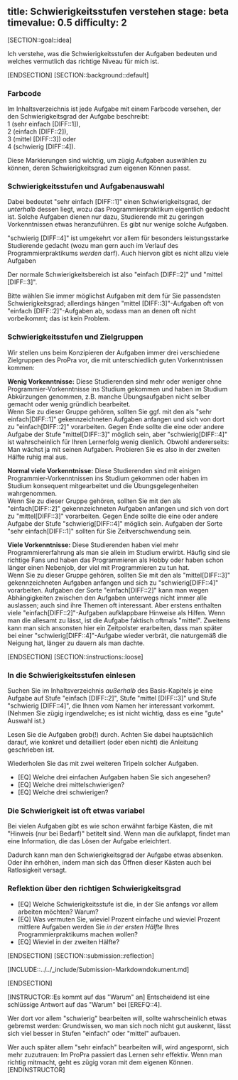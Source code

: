 title: Schwierigkeitsstufen verstehen
stage: beta
timevalue: 0.5
difficulty: 2
---
[SECTION::goal::idea]

Ich verstehe, was die Schwierigkeitsstufen der Aufgaben bedeuten und
welches vermutlich das richtige Niveau für mich ist.

[ENDSECTION]
[SECTION::background::default]

### Farbcode

Im Inhaltsverzeichnis ist jede Aufgabe mit einem Farbcode versehen,
der den Schwierigkeitsgrad der Aufgabe beschreibt:  
1 (sehr einfach [DIFF::1]),  
2 (einfach [DIFF::2]),  
3 (mittel [DIFF::3]) oder  
4 (schwierig [DIFF::4]).

Diese Markierungen sind wichtig, um zügig Aufgaben auswählen zu können,
deren Schwierigkeitsgrad zum eigenen Können passt.


### Schwierigkeitsstufen und Aufgabenauswahl

Dabei bedeutet "sehr einfach [DIFF::1]" einen Schwierigkeitsgrad,
der _unterhalb_ dessen liegt, wozu das Programmierpraktikum eigentlich gedacht ist.
Solche Aufgaben dienen nur dazu, Studierende mit zu geringen Vorkenntnissen etwas heranzuführen.
Es gibt nur wenige solche Aufgaben.

"schwierig [DIFF::4]" ist umgekehrt vor allem für besonders leistungsstarke Studierende gedacht
(wozu man gern auch im Verlauf des Programmierpraktikums _werden_ darf).
Auch hiervon gibt es nicht allzu viele Aufgaben

Der normale Schwierigkeitsbereich ist also "einfach [DIFF::2]" und "mittel [DIFF::3]".

Bitte wählen Sie immer möglichst Aufgaben mit dem für Sie passendsten Schwierigkeitsgrad;
allerdings hängen "mittel [DIFF::3]"-Aufgaben oft von "einfach [DIFF::2]"-Aufgaben ab,
sodass man an denen oft nicht vorbeikommt; das ist kein Problem.


### Schwierigkeitsstufen und Zielgruppen

Wir stellen uns beim Konzipieren der Aufgaben immer drei verschiedene Zielgruppen
des ProPra vor, die mit unterschiedlich guten Vorkenntnissen kommen:

**Wenig Vorkenntnisse:**
Diese Studierenden sind mehr oder weniger ohne Programmier-Vorkenntnisse ins Studium gekommen
und haben im Studium Abkürzungen genommen, z.B. manche Übungsaufgaben nicht selber
gemacht oder wenig gründlich bearbeitet.  
Wenn Sie zu dieser Gruppe gehören, sollten Sie ggf. mit den als "sehr einfach[DIFF::1]"
gekennzeichneten Aufgaben anfangen und sich von dort zu "einfach[DIFF::2]" vorarbeiten.
Gegen Ende sollte die eine oder andere Aufgabe der Stufe "mittel[DIFF::3]"
möglich sein, aber "schwierig[DIFF::4]" ist wahrscheinlich für Ihren Lernerfolg wenig dienlich.
Obwohl andererseits: Man wächst ja mit seinen Aufgaben. 
Probieren Sie es also in der zweiten Hälfte ruhig mal aus.

**Normal viele Vorkenntnisse:**
Diese Studierenden sind mit einigen Programmier-Vorkenntnissen ins Studium gekommen
oder haben im Studium konsequent mitgearbeitet und die Übungsgelegenheiten wahrgenommen.    
Wenn Sie zu dieser Gruppe gehören, sollten Sie mit den als "einfach[DIFF::2]"
gekennzeichneten Aufgaben anfangen und sich von dort zu "mittel[DIFF::3]" vorarbeiten.
Gegen Ende sollte die eine oder andere Aufgabe der Stufe "schwierig[DIFF::4]" möglich sein.
Aufgaben der Sorte "sehr einfach[DIFF::1]" sollten für Sie Zeitverschwendung sein.

**Viele Vorkenntnisse:**
Diese Studierenden haben viel mehr Programmiererfahrung als man sie allein im Studium erwirbt.
Häufig sind sie richtige Fans und haben das Programmieren als Hobby oder haben schon
länger einen Nebenjob, der viel mit Programmieren zu tun hat.  
Wenn Sie zu dieser Gruppe gehören, sollten Sie mit den als "mittel[DIFF::3]"
gekennzeichneten Aufgaben anfangen und sich zu "schwierig[DIFF::4]" vorarbeiten.
Aufgaben der Sorte "einfach[DIFF::2]" kann man wegen Abhängigkeiten zwischen den Aufgaben
unterwegs nicht immer alle auslassen; auch sind ihre Themen oft interessant.
Aber erstens enthalten viele "einfach[DIFF::2]"-Aufgaben aufklappbare Hinweise als Hilfen.
Wenn man die allesamt zu lässt, ist die Aufgabe faktisch oftmals "mittel".
Zweitens kann man sich ansonsten hier ein Zeitpolster erarbeiten, dass man später bei
einer "schwierig[DIFF::4]"-Aufgabe wieder verbrät, die naturgemäß die Neigung hat,
länger zu dauern als man dachte.


[ENDSECTION]
[SECTION::instructions::loose]

### In die Schwierigkeitsstufen einlesen

Suchen Sie im Inhaltsverzeichnis _außerhalb_ des Basis-Kapitels
je eine Aufgabe auf Stufe "einfach [DIFF::2]",
Stufe "mittel [DIFF::3]" und Stufe "schwierig [DIFF::4]",
die Ihnen vom Namen her interessant vorkommt.
(Nehmen Sie zügig irgendwelche; es ist nicht wichtig, dass es eine "gute" Auswahl ist.)

Lesen Sie die Aufgaben grob(!) durch.
Achten Sie dabei hauptsächlich darauf, wie konkret und detailliert (oder eben nicht) die Anleitung
geschrieben ist.

Wiederholen Sie das mit zwei weiteren Tripeln solcher Aufgaben.

- [EQ] Welche drei einfachen Aufgaben haben Sie sich angesehen?  
- [EQ] Welche drei mittelschwierigen?  
- [EQ] Welche drei schwierigen?


### Die Schwierigkeit ist oft etwas variabel

Bei vielen Aufgaben gibt es wie schon erwähnt farbige Kästen, 
die mit "Hinweis (nur bei Bedarf)" betitelt sind.
Wenn man die aufklappt, findet man eine Information, die das Lösen der Aufgabe erleichtert.

Dadurch kann man den Schwierigkeitsgrad der Aufgabe etwas absenken.
Oder ihn erhöhen, indem man sich das Öffnen dieser Kästen auch bei Ratlosigkeit versagt.


### Reflektion über den richtigen Schwierigkeitsgrad

- [EQ] Welche Schwierigkeitsstufe ist die, in der Sie anfangs vor allem arbeiten möchten?
  Warum?
- [EQ] Was vermuten Sie, wieviel Prozent einfache und wieviel Prozent mittlere Aufgaben
  werden Sie _in der ersten Hälfte_ Ihres Programmierpraktikums machen wollen?
- [EQ] Wieviel in der zweiten Hälfte?

[ENDSECTION]
[SECTION::submission::reflection]

[INCLUDE::../../_include/Submission-Markdowndokument.md]

[ENDSECTION]

[INSTRUCTOR::Es kommt auf das "Warum" an]
Entscheidend ist eine schlüssige Antwort auf das "Warum" bei [EREFQ::4].

Wer dort vor allem "schwierig" bearbeiten will, sollte wahrscheinlich 
etwas gebremst werden: Grundwissen, wo man sich noch nicht gut auskennt, lässt sich
viel besser in Stufen "einfach" oder "mittel" aufbauen.

Wer auch später allem "sehr einfach" bearbeiten will, wird angespornt,
sich mehr zuzutrauen: Im ProPra passiert das Lernen sehr effektiv.
Wenn man richtig mitmacht, geht es zügig voran mit dem eigenen Können.
[ENDINSTRUCTOR]

